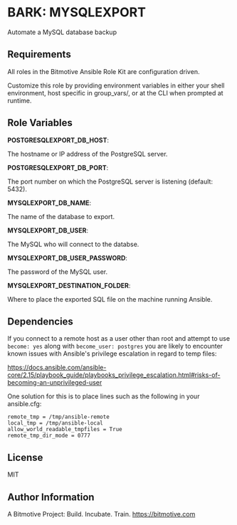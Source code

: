 BARK: MYSQLEXPORT
=========

Automate a MySQL database backup

Requirements
------------

All roles in the Bitmotive Ansible Role Kit are configuration driven.

Customize this role by providing environment variables in either your
shell environment, host specific in group_vars/, or at the CLI when
prompted at runtime. 

Role Variables
--------------

**POSTGRESQLEXPORT_DB_HOST**:

The hostname or IP address of the PostgreSQL server.

**POSTGRESQLEXPORT_DB_PORT**:

The port number on which the PostgreSQL server is listening (default: 5432).

**MYSQLEXPORT_DB_NAME**:

The name of the database to export.

**MYSQLEXPORT_DB_USER**:

The MySQL who will connect to the databse.

**MYSQLEXPORT_DB_USER_PASSWORD**:

The password of the MySQL user.

**MYSQLEXPORT_DESTINATION_FOLDER**:

Where to place the exported SQL file on the machine running Ansible.


Dependencies
------------

If you connect to a remote host as a user other than root and 
attempt to use `become: yes` along with `become_user: postgres` you are
likely to encounter known issues with Ansible's privilege escalation
in regard to temp files:

https://docs.ansible.com/ansible-core/2.15/playbook_guide/playbooks_privilege_escalation.html#risks-of-becoming-an-unprivileged-user

One solution for this is to place lines such as the following in your ansible.cfg: 
```
remote_tmp = /tmp/ansible-remote
local_tmp = /tmp/ansible-local
allow_world_readable_tmpfiles = True
remote_tmp_dir_mode = 0777
```



License
-------

MIT

Author Information
------------------

A Bitmotive Project: Build. Incubate. Train.
https://bitmotive.com 
